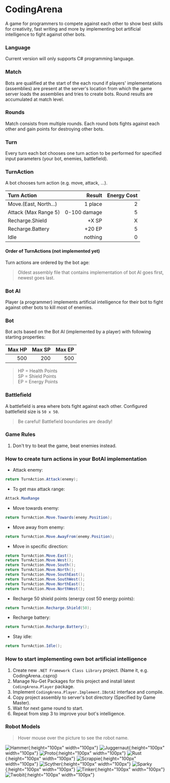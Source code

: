 
# CodingArena
A game for programmers to compete against each other to show best skills for creativity, fast writing and more by implementing bot artificial intelligence to fight against other bots.

### Language
Current version will only supports C# programming language.

### Match
Bots are qualified at the start of the each round if players' implementations (assemblies) are present at the server's location from which the game server loads the assemblies and tries to create bots. Round results are accumulated at match level.

### Rounds
Match consists from multiple rounds. Each round bots fights against each other and gain points for destroying other bots. 

### Turn
Every turn each bot chooses one turn action to be performed for specified input parameters (your bot, enemies, battlefield).

### TurnAction
A bot chooses turn action (e.g. move, attack, ...). 

| Turn Action           | Result       | Energy Cost |
|:----------------------|-------------:|------------:|
| Move.(East, North...) | 1 place      |           2 |
| Attack (Max Range 5)  | 0-100 damage |           5 |
| Recharge.Shield       |  +X SP       |           X |
| Recharge.Battery      | +20 EP       |           5 |
| Idle                  | nothing      |           0 |

#### Order of TurnActions (not implemented yet)
Turn actions are ordered by the bot age:
> Oldest assembly file that contains implementation of bot AI goes first, newest goes last.

### Bot AI
Player (a programmer) implements artificial intelligence for their bot to fight against other bots to kill most of enemies.

### Bot
Bot acts based on the Bot AI (implemented by a player) with following starting properties:

| Max HP | Max SP | Max EP |
|-------:|-------:|-------:|
|    500 |    200 |    500 |

> HP = Health Points  
> SP = Shield Points  
> EP = Energy Points

### Battlefield

A battlefield is area where bots fight against each other.
Configured battlefield size is `50 x 50`. 
> Be careful! Battlefield boundaries are deadly!

### Game Rules
1. Don't try to beat the game, beat enemies instead.

### How to create turn actions in your BotAI implementation

* Attack enemy:
```csharp
return TurnAction.Attack(enemy);
```
* To get max attack range:
```csharp
Attack.MaxRange
```
* Move towards enemy:
```csharp
return TurnAction.Move.Towards(enemy.Position);
```
* Move away from enemy:
```csharp
return TurnAction.Move.AwayFrom(enemy.Position);
```
* Move in specific direction:
```csharp
return TurnAction.Move.East();
return TurnAction.Move.West();
return TurnAction.Move.South();
return TurnAction.Move.North();
return TurnAction.Move.SouthEast();
return TurnAction.Move.SouthWest();
return TurnAction.Move.NorthEast();
return TurnAction.Move.NorthWest();
```
* Recharge 50 shield points (energy cost 50 energy points):
```csharp
return TurnAction.Recharge.Shield(50);
```
* Recharge battery:
```csharp
return TurnAction.Recharge.Battery();
```
* Stay idle:
```csharp
return TurnAction.Idle();
```

### How to start implementing own bot artificial intelligence

1. Create new `.NET Framework Class Library` project. (Name it, e.g. CodingArena.<YourName>.csproj)
2. Manage Nu-Get Packages for this project and install latest `CodingArena.Player` package.
3. Implement `CodingArena.Player.Implement.IBotAI` interface and compile.
4. Copy project assembly to server's bot directory (Specified by Game Master).
5. Wait for next game round to start.
6. Repeat from step 3 to improve your bot's intelligence.

### Robot Models

> Hover mouse over the picture to see the robot name.

![Hammer](https://github.com/PeterMilovcik/CodingArena/raw/master/CodingArena.Game.Wpf/Images/Hammer.png "Hammer"){:height="100px" width="100px"}
![Juggernaut](https://github.com/PeterMilovcik/CodingArena/raw/master/CodingArena.Game.Wpf/Images/Juggernaut.png "Juggernaut"){:height="100px" width="100px"}
![Proto](https://github.com/PeterMilovcik/CodingArena/raw/master/CodingArena.Game.Wpf/Images/Proto.png "Proto"){:height="100px" width="100px"}
![Rust](https://github.com/PeterMilovcik/CodingArena/raw/master/CodingArena.Game.Wpf/Images/Rust.png "Rust"){:height="100px" width="100px"}
![Scrappie](https://github.com/PeterMilovcik/CodingArena/raw/master/CodingArena.Game.Wpf/Images/Scrappie.png "Scrappie"){:height="100px" width="100px"}
![Scyther](https://github.com/PeterMilovcik/CodingArena/raw/master/CodingArena.Game.Wpf/Images/Scyther.png "Scyther"){:height="100px" width="100px"}
![Sparky](https://github.com/PeterMilovcik/CodingArena/raw/master/CodingArena.Game.Wpf/Images/Sparky.png "Sparky"){:height="100px" width="100px"}
![Tinker](https://github.com/PeterMilovcik/CodingArena/raw/master/CodingArena.Game.Wpf/Images/Tinker.png "Tinker"){:height="100px" width="100px"}
![Twobit](https://github.com/PeterMilovcik/CodingArena/raw/master/CodingArena.Game.Wpf/Images/Twobit.png "Twobit"){:height="100px" width="100px"}
